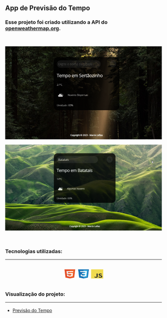 ##  App de Previsão do Tempo
### Esse projeto foi criado utilizando a API do [openweathermap.org](https://openweathermap.org/api).



<br>
<p float="center">
  <img src="screenshot.do.projeto.png"></img><p>
  <img src="screenshot.do.projeto2.png"></img>
</p>
<br>

### Tecnologias utilizadas:
<hr>
<br>
<div align="center">
  <img align="center" alt="HTML" height="30" width="40" src="https://raw.githubusercontent.com/devicons/devicon/master/icons/html5/html5-original.svg">
  <img align="center" alt="CSS" height="30" width="40" src="https://raw.githubusercontent.com/devicons/devicon/master/icons/css3/css3-original.svg">
  <img align="center" alt="JavaScript" height="30" width="40" src="https://raw.githubusercontent.com/devicons/devicon/master/icons/javascript/javascript-original.svg">
</div>
<br>

### Visualização do projeto: <hr>

- [Previsão do Tempo](https://previsao-do-tempo-api.netlify.app/)
